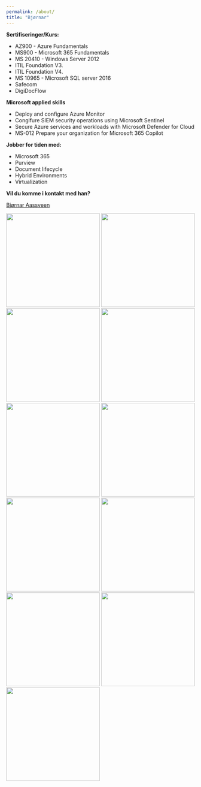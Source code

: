 ```yaml
---
permalink: /about/
title: "Bjørnar"
---
```

 
 
**Sertifiseringer/Kurs:**
*  AZ900 - Azure Fundamentals 
*  MS900 - Microsoft 365 Fundamentals
*  MS 20410 - Windows Server 2012
*  ITIL Foundation V3.
*  ITIL Foundation V4.
*  MS 10965 - Microsoft SQL server 2016
*  Safecom
*  DigiDocFlow

  
**Microsoft applied skills**
* Deploy and configure Azure Monitor
* Congifure SIEM security operations using Microsoft Sentinel
* Secure Azure services and workloads with Microsoft Defender for Cloud
* MS-012 Prepare your organization for Microsoft 365 Copilot


**Jobber for tiden med:**
* Microsoft 365
* Purview
* Document lifecycle
* Hybrid Environments
* Virtualization

**Vil du komme i kontakt med han?**

[Bjørnar Aassveen](<mailto:bjornar@aassveen.com>)





<img src="https://www.logitrain.com.au/wp-content/uploads/2020/08/ITIL-V4-1024x464-1.jpg" width="250"/>
<img src="https://th.bing.com/th/id/R.7f7b6e750f74a8a65a042c851a339c9a?rik=atq6QoIxU4sMaA&riu=http%3a%2f%2f4.bp.blogspot.com%2f-mFdRmJCikJ0%2fTybGfi9B3SI%2fAAAAAAAAJKs%2f-I_Wck-I8vg%2fs400%2fITIL.PNG&ehk=RPfabFeeBkLY49%2bzIM1QHgEe5vNNYVY3RViBCxlfpXE%3d&risl=&pid=ImgRaw&r=0" width="250"/>
<img src="https://i.imgur.com/nJiBU5c.png" width="250"/>
<img src="https://i.imgur.com/JZhcEnv.png" width="250"/>
<img src="https://i.imgur.com/iI4RaRH.png" width="250"/>
<img src="https://i.imgur.com/hA0WRDp.png" width="250"/>
<img src="https://i.imgur.com/2gKU6CJ.png" width="250"/>
<img src="https://i.imgur.com/Zz3oW4R.png" width="250"/>
<img src="https://i.imgur.com/RUKkgbC.png" width="250"/>
<img src="https://i.imgur.com/3dFIJBq.png" width="250"/>
<img src="https://i.imgur.com/cdwcqUC.png" width="250"/>


